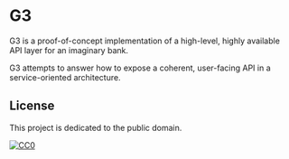 # G3

G3 is a proof-of-concept implementation of a high-level, highly available API
layer for an imaginary bank.

G3 attempts to answer how to expose a coherent, user-facing API in a
service-oriented architecture.


## License

This project is dedicated to the public domain.

[![CC0](https://i.creativecommons.org/p/zero/1.0/88x31.png)](https://creativecommons.org/publicdomain/zero/1.0/)
